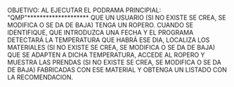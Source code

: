 OBJETIVO: AL EJECUTAR EL PODRAMA PRINCIPIAL: "QMP"********************
          QUE UN USUARIO (SI NO EXISTE SE CREA, SE MODIFICA O SE
          DA DE BAJA) TENGA UN ROPERO. CUANDO SE IDENTIFIQUE, QUE INTRODUZCA UNA
          FECHA Y EL PROGRAMA DETECTARÁ LA TEMPERATURA QUE HABRÁ ESE DIA,
          LOCALIZA LOS MATERIALES (SI NO EXISTE SE CREA, SE MODIFICA O SE
          DA DE BAJA) QUE SE ADAPTEN A DICHA TEMPERATURA, ACCEDE AL ROPERO Y
          MUESTRA LAS PRENDAS (SI NO EXISTE SE CREA, SE MODIFICA O SE DA DE BAJA)
          FABRICADAS CON ESE MATERIAL Y OBTENGA UN LISTADO CON LA
          RECOMENDACION.
